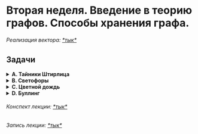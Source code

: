 # Вторая неделя. Введение в теорию графов. Способы хранения графа. 

###### *Реализация вектора: [\*тык\*](vector.cpp)*

## Задачи

<details><summary> 
<strong>A. Тайники Штирлица</strong>
</summary>

### A. Тайники Штирлица

*Ограничение времени:* 1 секунда  
*Ограничение памяти:* 128.7 Мб  
*Ввод:* стандартный ввод или input.txt  
*Вывод:* стандартный вывод или output.txt

По ночам Штирлиц садился в Гелендваген и гонял по улицам. Эту привычку он приобрел в Москве, в разведшколе, и никак не мог от нее избавиться.

В Тиртагене, крупнейшем парке Берлина, расположено **N** тайников легендарного советского разведчика. Некоторые из них соединены тропинками. В ожидании новых инструкций из Центра, Штирлиц собирается в очередной раз обойти их все. Подскажите ему сколько всего тропинок находится в парке.

**Формат ввода**  
В первой строке вводится число **N** (0 ≤ **N** ≤ 100).  
В следующих **N** строках записано по **N** чисел, каждое из которых является единичкой или нулем. Причем, если в позиции (i, j) квадратной матрицы стоит единичка, то i-ый и j-ый города соединены дорогами, а если нуль, то не соединены.

**Формат вывода**  
Вывести одно число - количество дорог в Берлине.

**Пример**  
*Ввод:*
```
5
0 1 0 0 0 
1 0 1 1 0 
0 1 0 0 0 
0 1 0 0 0 
0 0 0 0 0 
```
*Вывод:*
```
3
```


###### *Решение: [\*тык\*](a.cpp)*

</details>

<details><summary> 
<strong>B. Светофоры</strong>
</summary>

### B. Светофоры

*Ограничение времени:* 1 секунда  
*Ограничение памяти:* 128Mb  
*Ввод:* стандартный ввод или input.txt  
*Вывод:* стандартный вывод или output.txt

В Берлине **M** дорог и **N** перекрестков, каждая дорога соединяет какие-то два перекрестка. Мэр Берлина решил поставить по светофору в каждой дороге перед каждым перекрестком. Напишите программу, которая посчитает, сколько светофоров должно быть установлено на каждом из перекрестков. Перекрестки пронумерованы числами от 1 до **N**.

**Формат ввода**  
В первой строке вводятся два числа **N** и **M** (0 < **N** ≤ 100, 0 ≤ **M** ≤ N ⋅ (N-1)/2).  
В следующих **M** строках записаны по два числа **i** и **j** (1 ≤ **i,j** ≤ **N**), которые означают, что перекрестки **i** и **j** соединены дорогой.

**Формат вывода**  
Выведите **N** чисел: k-ое число означает количество светофоров на k-ом перекрестке.

**Пример**  
*Ввод:*
```
7 10
5 1
3 2
7 1
5 2
7 4
6 5
6 4
7 5
2 1
5 3
```
*Вывод:*
```
3 3 2 2 5 2 3
```

###### *Решение: [\*тык\*](b.cpp)*

</details>

<details><summary> 
<strong>C. Цветной дождь</strong>
</summary>

### C. Цветной дождь

*Ограничение времени:* 1 секунда  
*Ограничение памяти:* 128Mb  
*Ввод:* стандартный ввод или input.txt  
*Вывод:* стандартный вывод или output.txt

В Банановой республике очень много холмов, соединенных мостами. На химическом заводе произошла авария, в результате чего испарилось экспериментальное удобрение "зован". На следующий день выпал цветной дождь, причем он прошел только над холмами. В некоторых местах падали красные капли, в некоторых - синие, а в остальных - зеленые, в результате чего холмы стали соответствующего цвета. Президенту Банановой республики это понравилось, но ему захотелось покрасить мосты между вершинами холмов так, чтобы мосты были покрашены в цвет холмов, которые они соединяют. К сожалению, если холмы разного цвета, то покрасить мост таким образом не удастся. Посчитайте количество таких "плохих" мостов.

**Формат ввода**  
В первой строке записано число **N** (0 < **N** ≤ 100) - количество холмов.  
Далее идет матрица смежности размером **N x N**, описывающая наличие мостов между холмами (1 - мост есть, 0 - моста нет).  
В последней строке записаны **N** чисел, обозначающих цвета холмов: 1 - красный; 2 - синий; 3 - зеленый.

**Формат вывода**  
Выведите одно число - количество "плохих" мостов.

**Пример**  
*Ввод:*
```
7
0 1 0 0 0 1 1 
1 0 1 0 0 0 0 
0 1 0 0 1 1 0 
0 0 0 0 0 0 0 
0 0 1 0 0 1 0 
1 0 1 0 1 0 0 
1 0 0 0 0 0 0 
1 1 1 1 1 3 3 
```
*Вывод:*
```
4
```

###### *Решение: [\*тык\*](c.cpp)*

</details>

<details><summary> 
<strong>D. Буллинг</strong>
</summary>

### D. Буллинг

*Ограничение времени:* 1 секунда  
*Ограничение памяти:* 128.7 Мб  
*Ввод:* стандартный ввод или input.txt  
*Вывод:* стандартный вывод или output.txt

Штирлиц ехал на машине, увидел голосующего Бормана, и проехал мимо. Через некоторое время он снова увидел голосующего Бормана, и снова проехал мимо. Вскоре он опять увидел голосующего Бормана.

— Издевается! — подумал Борман.

— Кольцевая! — догадался Штирлиц.

В городе **N** площадей. Любые две площади соединены между собой ровно одной дорогой с двусторонним движением. В этом городе живет Штирлиц. У Штирлица есть хобби - он любит воскресным утром выйти из дома, сесть в машину, выбрать какой-нибудь кольцевой маршрут, проходящий ровно по трем площадям (то есть сначала он едет с какой-то площади на какую-то другую, потом - на третью, затем возвращается на начальную, и опять едет по этому маршруту). Он воображает, что где-то на этом пути стоит Борман. И так вот ездит Штирлиц все воскресенье, пока голова не закружится, и радуется...

Естественно, что Штирлицу хочется проезжать мимо точки, в которой, как он воображает, стоит Борман, как можно чаще. Для этого, естественно, выбранный Штирлицем маршрут должен быть как можно короче. Напишите программу, которая выберет оптимальный для Штирлица маршрут.

**Формат ввода**  
В первой строке записано число **N** (3 ≤ **N** ≤ 100) - количество площадей.  
Далее идет матрица **N x N** расстояний между площадями (число в позиции (i, j) обозначает длину дороги, соединяющей i-ую и j-ую площади).  
В последней строке записаны 3 числа, обозначающих площади, через которые должен проходить кольцевой маршрут.

**Формат вывода**  
Выведите номера площадей в оптимальном маршруте. Если маршрутов несколько, выберите тот, у которого номер первой площади минимальный (если номера первых площадей в маршрутах одинаковы, то сравнивайте по номерам второй площади и т.д.).

**Пример**  
*Ввод:*
```
5
0 1 9 9 2
1 0 9 9 9
9 9 0 9 9
9 9 9 0 9
2 9 9 9 0
1 2 5 
```
*Вывод:*
```
1 2 5
```

###### *Решение: [\*тык\*](d.cpp)*

</details>

###### *Конспект лекции: [\*тык\*](aads-lecture-2.pdf)*
###### *Запись лекции: [\*тык\*](https://youtu.be/Hvvdi44_KX0)*